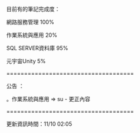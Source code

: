 目前有的筆記完成度：

網路服務管理 100%

作業系統與應用 20%

SQL SERVER資料庫 95%

元宇宙Unity 5%

====================================

公告 ：

。作業系統與應用 => su - 更正內容

====================================

更新資訊時間：11/10 02:05
